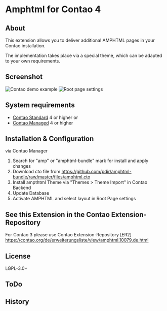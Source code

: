 Amphtml for Contao 4
======================

About
-----

This extension allows you to deliver additional AMPHTML pages in your Contao installation.

The implementation takes place via a special theme, which can be adapted to your own requirements.

Screenshot
-----------

![Contao demo example](https://pdir.de/extensions/amphtml/amphtml-screen.png)
![Root page settings](https://pdir.de/extensions/amphtml/amphtml-settings.png)

System requirements
-------------------

* [Contao Standard](https://github.com/contao/standard-edition) 4 or higher or
* [Contao Managed](https://github.com/contao/managed-edition) 4 or higher

Installation & Configuration
----------------------------

via Contao Manager
1. Search for "amp" or "amphtml-bundle" mark for install and apply changes
2. Download cto file from https://github.com/pdir/amphtml-bundle/raw/master/files/amphtml.cto
3. Install ampthtml Theme via "Themes > Theme Import" in Contao Backend
4. Update Database
5. Activate AMPHTML and select layout in Root Page settings

See this Extension in the Contao Extension-Repository
---------------

For Contao 3 please use Contao Extension-Repository [ER2]
https://contao.org/de/erweiterungsliste/view/amphtml.10079.de.html

License
---------------
LGPL-3.0+


ToDo
---------------


History
---------------
